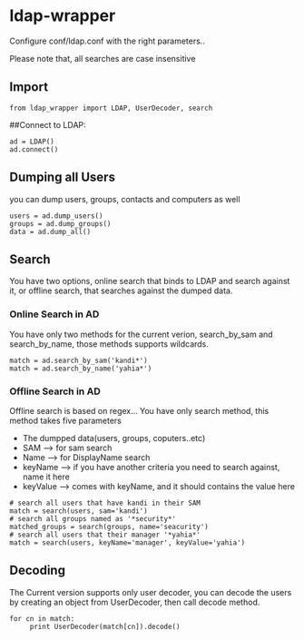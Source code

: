# ldap-wrapper

Configure conf/ldap.conf with the right parameters..

Please note that, all searches are case insensitive 

## Import 
```
from ldap_wrapper import LDAP, UserDecoder, search
```

##Connect to LDAP:
```
ad = LDAP()
ad.connect()
```

## Dumping all Users
you can dump users, groups, contacts and computers as well
```
users = ad.dump_users()
groups = ad.dump_groups()
data = ad.dump_all()
```

## Search
You have two options, online search that binds to LDAP and search against it, or offline search, that searches against the dumped data.

### Online Search in AD
You have only two methods for the current verion, search_by_sam and search_by_name, those methods supports wildcards.
```
match = ad.search_by_sam('kandi*')
match = ad.search_by_name('yahia*')
```

### Offline Search in AD
Offline search is based on regex... 
You have only search method, this method takes five parameters 
* The dumpped data(users, groups, coputers..etc)
* SAM --> for sam search
* Name --> for DisplayName search
* keyName --> if you have another criteria you need to search against, name it here
* keyValue --> comes with keyName, and it should contains the value here
```
# search all users that have kandi in their SAM
match = search(users, sam='kandi')
# search all groups named as '*security*'
matched_groups = search(groups, name='seacurity')
# search all users that their manager '*yahia*'
match = search(users, keyName='manager', keyValue='yahia')
```

## Decoding
The Current version supports only user decoder, you can decode the users by creating an object from UserDecoder, then call decode method.
```
for cn in match:
 	 print UserDecoder(match[cn]).decode()
```
